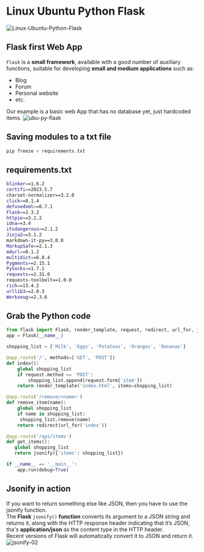# Linux Ubuntu Python Flask
![Linux-Ubuntu-Python-Flask](https://github.com/danielurra/linux-ubuntu-python-flask/assets/51704179/46106143-fe2b-40b0-b281-95c582303e64)


## Flask first Web App
`Flask` is a **small framework**, available with a good number of auxiliary functions, suitable for developing
**small and medium applications** such as:
* Blog
* Forum
* Personal website
* etc.
  
Our example is a basic web App that has no database yet, just hardcoded items.
![ubu-py-flask](https://github.com/danielurra/linux-ubuntu-python-flask/assets/51704179/79b9db9a-d654-448b-819e-5672e2b9e1fc)

## Saving modules to a txt file
```bash
pip freeze > requirements.txt
```
## requirements.txt
```bash
blinker==1.6.2
certifi==2023.5.7
charset-normalizer==3.2.0
click==8.1.4
defusedxml==0.7.1
Flask==2.3.2
httpie==3.2.2
idna==3.4
itsdangerous==2.1.2
Jinja2==3.1.2
markdown-it-py==3.0.0
MarkupSafe==2.1.3
mdurl==0.1.2
multidict==6.0.4
Pygments==2.15.1
PySocks==1.7.1
requests==2.31.0
requests-toolbelt==1.0.0
rich==13.4.2
urllib3==2.0.3
Werkzeug==2.3.6
```
## Grab the Python code
```python
from flask import Flask, render_template, request, redirect, url_for, jsonify
app = Flask(__name__)

shopping_list = ['Milk', 'Eggs', 'Potatoes', 'Oranges', 'Bananas']

@app.route('/', methods=['GET', 'POST'])
def index():
    global shopping_list
    if request.method == 'POST':
        shopping_list.append(request.form['item'])
    return render_template('index.html', items=shopping_list)

@app.route('/remove/<name>')
def remove_item(name):
    global shopping_list
    if name in shopping_list:
     shopping_list.remove(name)
    return redirect(url_for('index'))

@app.route('/api/items')
def get_items():
   global shopping_list
   return jsonify({'items': shopping_list})

if __name__ == '__main__':
    app.run(debug=True)
```
## Jsonify in action
If you want to return something else like JSON, then you have to use the jsonify function.<br>
The **Flask** `jsonify()` **function** converts its argument to a JSON string and returns it, along with the HTTP response header indicating that it’s JSON, tha's **application/json** as the content type in the HTTP header.<br>
Recent versions of Flask will automatically convert it to JSON and return it.<br>
![jsonify-02](https://github.com/danielurra/linux-ubuntu-python-flask/assets/51704179/f1adb672-5271-4e1f-8f31-e4c5f88ee881)



